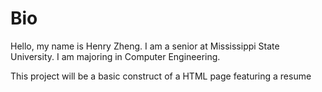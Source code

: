 # Bio
 
 Hello, my name is Henry Zheng.
 I am a senior at Mississippi State University.
 I am majoring in Computer Engineering.

 This project will be a basic construct of a HTML page
 featuring a resume
